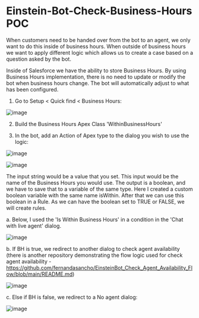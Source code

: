 # Einstein-Bot-Check-Business-Hours POC
When customers need to be handed over from the bot to an agent, we only want to do this
inside of business hours. When outside of business hours we want to apply different logic which
allows us to create a case based on a question asked by the bot.

Inside of Salesforce we have the ability to store Business Hours. 
By using Business Hours implementation, there is no need to update or modify the bot when business hours change.
The bot will automatically adjust to what has been configured.

1. Go to Setup < Quick find < Business Hours:

![image](https://user-images.githubusercontent.com/37139091/217378766-7f30b7b0-9f8d-497e-b542-2fbc722f97ae.png)

2. Build the Business Hours Apex Class 'WithinBusinessHours'

3. In the bot, add an Action of Apex type to the dialog you wish to use the logic:

![image](https://user-images.githubusercontent.com/37139091/217380378-1c4acaea-2e0f-4840-b5fb-b499af9b0a8f.png)


![image](https://user-images.githubusercontent.com/37139091/217380415-181a4129-c216-45c9-ad99-fcbdecddb0a8.png)


The input string would be a value that you set. This input would be the name of the Business
Hours you would use.
The output is a boolean, and we have to save that to a variable of the same type. Here I created
a custom boolean variable with the same name isWithin.
After that we can use this boolean in a Rule. As we can have the boolean set to TRUE or
FALSE, we will create rules. 

a. Below, I used the 'Is Within Business Hours' in a condition in the 'Chat with live agent' dialog.

![image](https://user-images.githubusercontent.com/37139091/217397309-14060ddc-0e70-425f-8c03-584fb3537257.png)

b. If BH is true, we redirect to another dialog to check agent availability (there is another repository demonstrating the flow logic used for check agent availability - https://github.com/fernandasancho/EinsteinBot_Check_Agent_Availability_Flow/blob/main/README.md)

![image](https://user-images.githubusercontent.com/37139091/217397525-347f1e6b-0330-4c40-b04e-01ea7f49e190.png)

c. Else if BH is false, we redirect to a No agent dialog:

![image](https://user-images.githubusercontent.com/37139091/217397593-a9e77ff7-0e75-4a81-a90f-73e265114e7d.png)



